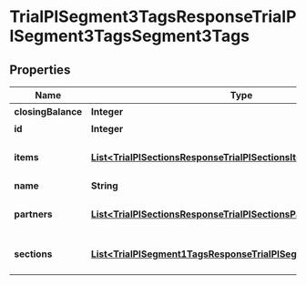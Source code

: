 

# TrialPlSegment3TagsResponseTrialPlSegment3TagsSegment3Tags


## Properties

| Name | Type | Description | Notes |
|------------ | ------------- | ------------- | -------------|
|**closingBalance** | **Integer** | 期末残高 |  [optional] |
|**id** | **Integer** | セグメント3タグID |  |
|**items** | [**List&lt;TrialPlSectionsResponseTrialPlSectionsItems&gt;**](TrialPlSectionsResponseTrialPlSectionsItems.md) | breakdown_display_type:item, account_item_display_type:account_item指定時のみ含まれる |  [optional] |
|**name** | **String** | セグメント3タグ名 |  [optional] |
|**partners** | [**List&lt;TrialPlSectionsResponseTrialPlSectionsPartners&gt;**](TrialPlSectionsResponseTrialPlSectionsPartners.md) | breakdown_display_type:partner, account_item_display_type:account_item指定時のみ含まれる |  [optional] |
|**sections** | [**List&lt;TrialPlSegment1TagsResponseTrialPlSegment1TagsSections&gt;**](TrialPlSegment1TagsResponseTrialPlSegment1TagsSections.md) | breakdown_display_type:section, account_item_display_type:account_item指定時のみ含まれる |  [optional] |



